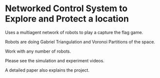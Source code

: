 # Networked Control System to Explore and Protect a location

Uses a multiagent network of robots to play a capture the flag game.

Robots are doing Gabriel Triangulation and Voronoi Partitions of the space.

Work with any number of robots.

Please see the simulation and experiment videos.

A detailed paper also explains the project.
